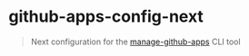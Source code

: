 # github-apps-config-next

> Next configuration for the [manage-github-apps](https://github.com/Financial-Times/manage-github-apps) CLI tool
